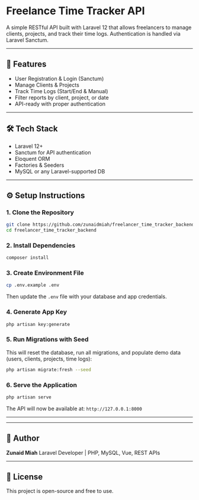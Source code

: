 # Freelance Time Tracker API

A simple RESTful API built with Laravel 12 that allows freelancers to manage clients, projects, and track their time logs.
Authentication is handled via Laravel Sanctum.

---

## 🚀 Features

* User Registration & Login (Sanctum)
* Manage Clients & Projects
* Track Time Logs (Start/End & Manual)
* Filter reports by client, project, or date
* API-ready with proper authentication

---

## 🛠️ Tech Stack

* Laravel 12+
* Sanctum for API authentication
* Eloquent ORM
* Factories & Seeders
* MySQL or any Laravel-supported DB

---

## ⚙️ Setup Instructions

### 1. Clone the Repository

```bash
git clone https://github.com/zunaidmiah/freelancer_time_tracker_backend.git
cd freelancer_time_tracker_backend
```

### 2. Install Dependencies

```bash
composer install
```

### 3. Create Environment File

```bash
cp .env.example .env
```

Then update the `.env` file with your database and app credentials.

### 4. Generate App Key

```bash
php artisan key:generate
```

### 5. Run Migrations with Seed

This will reset the database, run all migrations, and populate demo data (users, clients, projects, time logs):

```bash
php artisan migrate:fresh --seed
```

### 6. Serve the Application

```bash
php artisan serve
```

The API will now be available at:
`http://127.0.0.1:8000`

---

---

## 👤 Author

**Zunaid Miah**
Laravel Developer | PHP, MySQL, Vue, REST APIs

---

## 📜 License

This project is open-source and free to use.
